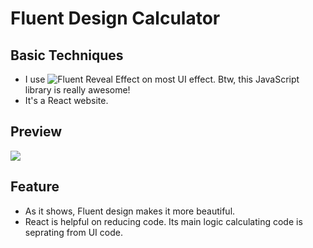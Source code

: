 # Fluent Design Calculator

## Basic Techniques
* I use ![Fluent Reveal Effect](https://github.com/d2phap/fluent-reveal-effect#reveal-effect-library-fluent-design-system) on most UI effect. Btw, this JavaScript library is really awesome!
* It's a React website.
## Preview
![]( https://github.com/iVapor/FluentDesignCalculator/blob/master/FluentDesignCalculator/FluentDesignCalculator.gif )

## Feature
* As it shows, Fluent design makes it more beautiful.
* React is helpful on reducing code. Its main logic calculating code is seprating from UI code.
